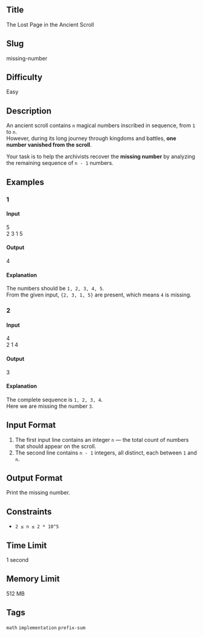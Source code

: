 ## Title
The Lost Page in the Ancient Scroll  

## Slug
missing-number  

## Difficulty
Easy  

## Description
An ancient scroll contains `n` magical numbers inscribed in sequence, from `1` to `n`.  
However, during its long journey through kingdoms and battles, **one number vanished from the scroll**.  

Your task is to help the archivists recover the **missing number** by analyzing the remaining sequence of `n - 1` numbers.  

## Examples  

### 1  
#### Input  
5  
2 3 1 5  

#### Output  
4  

#### Explanation  
The numbers should be `1, 2, 3, 4, 5`.  
From the given input, `{2, 3, 1, 5}` are present, which means `4` is missing.  

### 2  
#### Input  
4  
2 1 4  

#### Output  
3  

#### Explanation  
The complete sequence is `1, 2, 3, 4`.  
Here we are missing the number `3`.  

## Input Format  
1. The first input line contains an integer `n` — the total count of numbers that should appear on the scroll.  
2. The second line contains `n - 1` integers, all distinct, each between `1` and `n`.  

## Output Format  
Print the missing number.  

## Constraints  
- `2 ≤ n ≤ 2 * 10^5`  

## Time Limit  
1 second  

## Memory Limit  
512 MB  

## Tags  
`math` `implementation` `prefix-sum`  